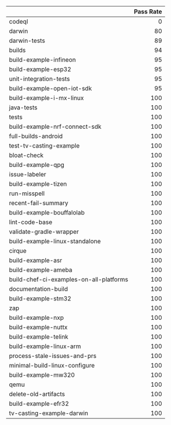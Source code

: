 |                                         |   Pass Rate |
|:----------------------------------------|------------:|
| codeql                                  |           0 |
| darwin                                  |          80 |
| darwin-tests                            |          89 |
| builds                                  |          94 |
| build-example-infineon                  |          95 |
| build-example-esp32                     |          95 |
| unit-integration-tests                  |          95 |
| build-example-open-iot-sdk              |          95 |
| build-example-i-mx-linux                |         100 |
| java-tests                              |         100 |
| tests                                   |         100 |
| build-example-nrf-connect-sdk           |         100 |
| full-builds-android                     |         100 |
| test-tv-casting-example                 |         100 |
| bloat-check                             |         100 |
| build-example-qpg                       |         100 |
| issue-labeler                           |         100 |
| build-example-tizen                     |         100 |
| run-misspell                            |         100 |
| recent-fail-summary                     |         100 |
| build-example-bouffalolab               |         100 |
| lint-code-base                          |         100 |
| validate-gradle-wrapper                 |         100 |
| build-example-linux-standalone          |         100 |
| cirque                                  |         100 |
| build-example-asr                       |         100 |
| build-example-ameba                     |         100 |
| build-chef-ci-examples-on-all-platforms |         100 |
| documentation-build                     |         100 |
| build-example-stm32                     |         100 |
| zap                                     |         100 |
| build-example-nxp                       |         100 |
| build-example-nuttx                     |         100 |
| build-example-telink                    |         100 |
| build-example-linux-arm                 |         100 |
| process-stale-issues-and-prs            |         100 |
| minimal-build-linux-configure           |         100 |
| build-example-mw320                     |         100 |
| qemu                                    |         100 |
| delete-old-artifacts                    |         100 |
| build-example-efr32                     |         100 |
| tv-casting-example-darwin               |         100 |